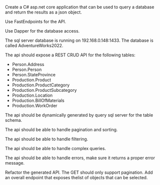 Create a C# asp.net core application that can be used to query a database and return the results as a json object.

Use FastEndpoints for the API.

Use Dapper for the database access.

The sql server database is running on 192.168.0.148:1433.  The database is called AdventureWorks2022.

The api should expose a REST CRUD API for the following tables:

- Person.Address
- Person.Person
- Person.StateProvince
- Production.Product
- Production.ProductCategory
- Production.ProductSubcategory
- Production.Location
- Production.BillOfMaterials
- Production.WorkOrder

The api should be dynamically generated by query sql server for the table schema.

The api should be able to handle pagination and sorting.

The api should be able to handle filtering.

The api should be able to handle complex queries.


The api should be able to handle errors, make sure it returns a proper error message.


Refactor the generated API. The GET should only support pagination.
Add an overall endpoint that exposes thelist of objects that can be selected.